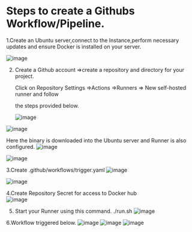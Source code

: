 # Steps to create a Githubs Workflow/Pipeline.
 

 

1.Create an Ubuntu server,connect to the Instance,perform necessary updates and ensure Docker is installed on your server. 

 ![image](https://github.com/user-attachments/assets/90ff38dd-d21e-424e-a45e-9b2bd2397e2b)



2. Create a Github account ⇒create a repository and directory for your project. 

    Click on Repository Settings ⇒Actions ⇒Runners ⇒ New self-hosted runner and follow         

    the steps provided below.
   
   ![image](https://github.com/user-attachments/assets/6f1f50c2-cf80-45c4-9e28-e16847e9224e)



![image](https://github.com/user-attachments/assets/1f7646c1-1b09-42ae-b920-bc14d7db0a2d)


Here the binary is downloaded into the Ubuntu server and Runner is also configured. 
![image](https://github.com/user-attachments/assets/33af7b2b-46b6-49e5-a749-f146c03970d1)

![image](https://github.com/user-attachments/assets/bc7bec22-b07f-4336-90ce-172b3f1e4c8c)



 

 

3.Create .github/workflows/trigger.yaml
 ![image](https://github.com/user-attachments/assets/304538a5-5c43-4187-af1d-b5b54c09204e)


![image](https://github.com/user-attachments/assets/1be9c09c-93fc-4536-8d14-1541b0d07e8e)

 

 

 

 

 

 

 

 

 

 

 

4.Create Repository Secret for access to Docker hub  
![image](https://github.com/user-attachments/assets/d06bf182-3e66-4ef8-8b8f-4a1c23299e36)

 

5. Start your Runner using  this command. ./run.sh 
![image](https://github.com/user-attachments/assets/f19a9c2a-22e7-4c4c-b4cd-0056fb401c9a)

 

 

6.Workflow triggered below. 
![image](https://github.com/user-attachments/assets/12ec3243-bc9a-4ee6-9cfe-01b1225982c0)
![image](https://github.com/user-attachments/assets/fbee1e59-9197-4f71-ad6f-af0b33c1bc40)
![image](https://github.com/user-attachments/assets/19fae682-b36c-4d9c-9118-e08014a3a727)


 

 

 

